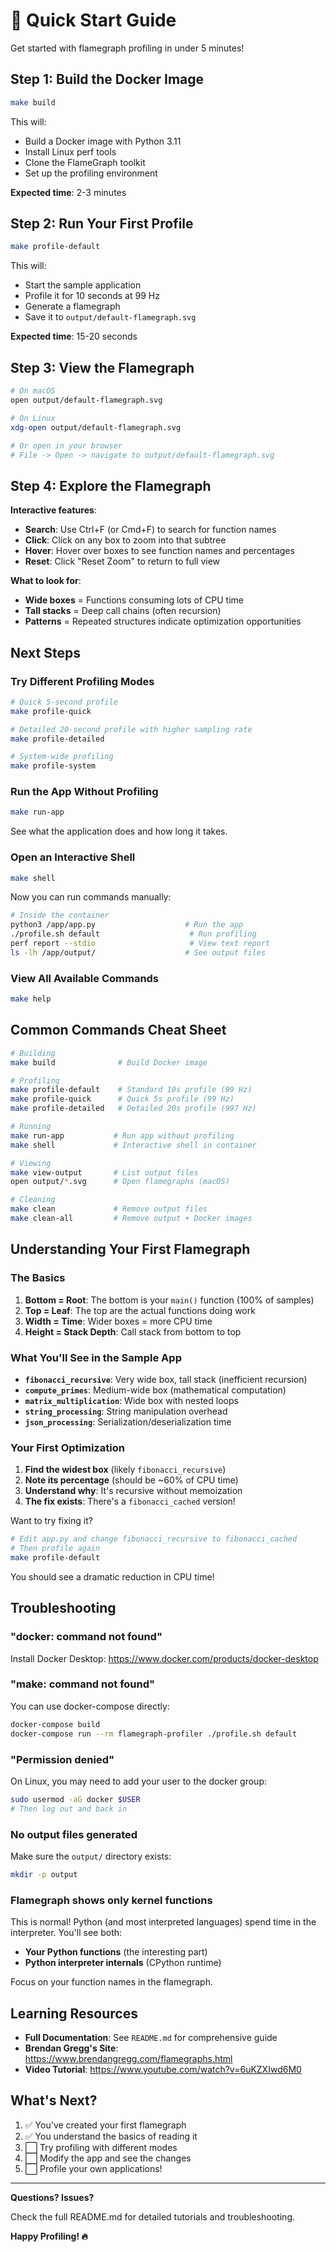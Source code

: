 # 🚀 Quick Start Guide

Get started with flamegraph profiling in under 5 minutes!

## Step 1: Build the Docker Image

```bash
make build
```

This will:
- Build a Docker image with Python 3.11
- Install Linux perf tools
- Clone the FlameGraph toolkit
- Set up the profiling environment

**Expected time**: 2-3 minutes

## Step 2: Run Your First Profile

```bash
make profile-default
```

This will:
- Start the sample application
- Profile it for 10 seconds at 99 Hz
- Generate a flamegraph
- Save it to `output/default-flamegraph.svg`

**Expected time**: 15-20 seconds

## Step 3: View the Flamegraph

```bash
# On macOS
open output/default-flamegraph.svg

# On Linux
xdg-open output/default-flamegraph.svg

# Or open in your browser
# File -> Open -> navigate to output/default-flamegraph.svg
```

## Step 4: Explore the Flamegraph

**Interactive features**:
- **Search**: Use Ctrl+F (or Cmd+F) to search for function names
- **Click**: Click on any box to zoom into that subtree
- **Hover**: Hover over boxes to see function names and percentages
- **Reset**: Click "Reset Zoom" to return to full view

**What to look for**:
- **Wide boxes** = Functions consuming lots of CPU time
- **Tall stacks** = Deep call chains (often recursion)
- **Patterns** = Repeated structures indicate optimization opportunities

## Next Steps

### Try Different Profiling Modes

```bash
# Quick 5-second profile
make profile-quick

# Detailed 20-second profile with higher sampling rate
make profile-detailed

# System-wide profiling
make profile-system
```

### Run the App Without Profiling

```bash
make run-app
```

See what the application does and how long it takes.

### Open an Interactive Shell

```bash
make shell
```

Now you can run commands manually:

```bash
# Inside the container
python3 /app/app.py                    # Run the app
./profile.sh default                    # Run profiling
perf report --stdio                     # View text report
ls -lh /app/output/                    # See output files
```

### View All Available Commands

```bash
make help
```

## Common Commands Cheat Sheet

```bash
# Building
make build              # Build Docker image

# Profiling
make profile-default    # Standard 10s profile (99 Hz)
make profile-quick      # Quick 5s profile (99 Hz)
make profile-detailed   # Detailed 20s profile (997 Hz)

# Running
make run-app           # Run app without profiling
make shell             # Interactive shell in container

# Viewing
make view-output       # List output files
open output/*.svg      # Open flamegraphs (macOS)

# Cleaning
make clean             # Remove output files
make clean-all         # Remove output + Docker images
```

## Understanding Your First Flamegraph

### The Basics

1. **Bottom = Root**: The bottom is your `main()` function (100% of samples)
2. **Top = Leaf**: The top are the actual functions doing work
3. **Width = Time**: Wider boxes = more CPU time
4. **Height = Stack Depth**: Call stack from bottom to top

### What You'll See in the Sample App

- **`fibonacci_recursive`**: Very wide box, tall stack (inefficient recursion)
- **`compute_primes`**: Medium-wide box (mathematical computation)
- **`matrix_multiplication`**: Wide box with nested loops
- **`string_processing`**: String manipulation overhead
- **`json_processing`**: Serialization/deserialization time

### Your First Optimization

1. **Find the widest box** (likely `fibonacci_recursive`)
2. **Note its percentage** (should be ~60% of CPU time)
3. **Understand why**: It's recursive without memoization
4. **The fix exists**: There's a `fibonacci_cached` version!

Want to try fixing it?

```bash
# Edit app.py and change fibonacci_recursive to fibonacci_cached
# Then profile again
make profile-default
```

You should see a dramatic reduction in CPU time!

## Troubleshooting

### "docker: command not found"

Install Docker Desktop: https://www.docker.com/products/docker-desktop

### "make: command not found"

You can use docker-compose directly:

```bash
docker-compose build
docker-compose run --rm flamegraph-profiler ./profile.sh default
```

### "Permission denied"

On Linux, you may need to add your user to the docker group:

```bash
sudo usermod -aG docker $USER
# Then log out and back in
```

### No output files generated

Make sure the `output/` directory exists:

```bash
mkdir -p output
```

### Flamegraph shows only kernel functions

This is normal! Python (and most interpreted languages) spend time in the interpreter. You'll see both:
- **Your Python functions** (the interesting part)
- **Python interpreter internals** (CPython runtime)

Focus on your function names in the flamegraph.

## Learning Resources

- **Full Documentation**: See `README.md` for comprehensive guide
- **Brendan Gregg's Site**: https://www.brendangregg.com/flamegraphs.html
- **Video Tutorial**: https://www.youtube.com/watch?v=6uKZXIwd6M0

## What's Next?

1. ✅ You've created your first flamegraph
2. ✅ You understand the basics of reading it
3. ⬜ Try profiling with different modes
4. ⬜ Modify the app and see the changes
5. ⬜ Profile your own applications!

---

**Questions? Issues?**

Check the full README.md for detailed tutorials and troubleshooting.

**Happy Profiling! 🔥**
